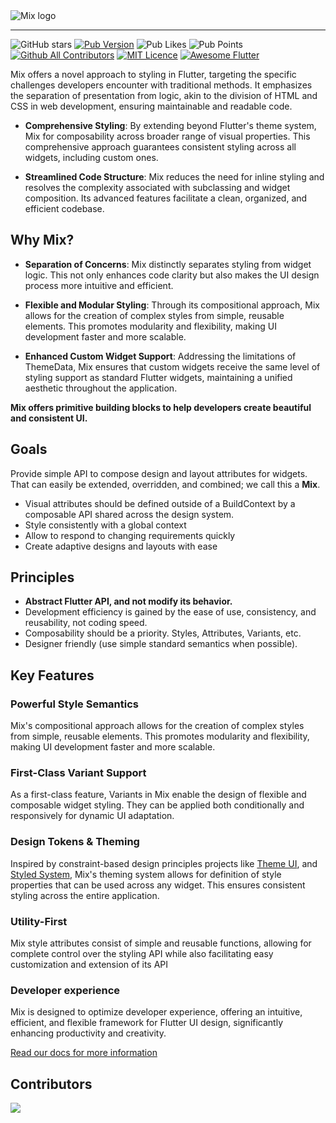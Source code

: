 <picture>
  <source media="(prefers-color-scheme: dark)" srcset="https://raw.githubusercontent.com/leoafarias/mix/main/assets/dark.svg">
  <img alt="Mix logo" src="https://raw.githubusercontent.com/leoafarias/mix/main/assets/light.svg">
</picture>

---

![GitHub stars](https://img.shields.io/github/stars/conceptadev/mix?style=for-the-badge&logo=GitHub&logoColor=black&labelColor=white&color=dddddd)
[![Pub Version](https://img.shields.io/pub/v/mix?label=version&style=for-the-badge)](https://pub.dev/packages/mix/changelog)
![Pub Likes](https://img.shields.io/pub/likes/mix?label=Pub%20Likes&style=for-the-badge)
![Pub Points](https://img.shields.io/pub/points/mix?label=Pub%20Points&style=for-the-badge) [![Github All Contributors](https://img.shields.io/github/all-contributors/leoafarias/mix?style=for-the-badge)](https://github.com/leoafarias/mix/graphs/contributors) [![MIT Licence](https://img.shields.io/github/license/leoafarias/mix?style=for-the-badge&longCache=true)](https://opensource.org/licenses/mit-license.php) [![Awesome Flutter](https://img.shields.io/badge/awesome-flutter-purple?longCache=true&style=for-the-badge)](https://github.com/Solido/awesome-flutter)

Mix offers a novel approach to styling in Flutter, targeting the specific challenges developers encounter with traditional methods. It emphasizes the separation of presentation from logic, akin to the division of HTML and CSS in web development, ensuring maintainable and readable code.

- **Comprehensive Styling**: By extending beyond Flutter's theme system, Mix for composability across broader range of visual properties. This comprehensive approach guarantees consistent styling across all widgets, including custom ones.

- **Streamlined Code Structure**: Mix reduces the need for inline styling and resolves the complexity associated with subclassing and widget composition. Its advanced features facilitate a clean, organized, and efficient codebase.

## Why Mix?

- **Separation of Concerns**: Mix distinctly separates styling from widget logic. This not only enhances code clarity but also makes the UI design process more intuitive and efficient.

- **Flexible and Modular Styling**: Through its compositional approach, Mix allows for the creation of complex styles from simple, reusable elements. This promotes modularity and flexibility, making UI development faster and more scalable.

- **Enhanced Custom Widget Support**: Addressing the limitations of ThemeData, Mix ensures that custom widgets receive the same level of styling support as standard Flutter widgets, maintaining a unified aesthetic throughout the application.

**Mix offers primitive building blocks to help developers create beautiful and consistent UI.**

## Goals

Provide simple API to compose design and layout attributes for widgets. That can easily be extended, overridden, and combined; we call this a **Mix**.

- Visual attributes should be defined outside of a BuildContext by a composable API shared across the design system.
- Style consistently with a global context
- Allow to respond to changing requirements quickly
- Create adaptive designs and layouts with ease

## Principles

- **Abstract Flutter API, and not modify its behavior.**
- Development efficiency is gained by the ease of use, consistency, and reusability, not coding speed.
- Composability should be a priority. Styles, Attributes, Variants, etc.
- Designer friendly (use simple standard semantics when possible).

## Key Features

### Powerful Style Semantics

Mix's compositional approach allows for the creation of complex styles from simple, reusable elements. This promotes modularity and flexibility, making UI development faster and more scalable.

### First-Class Variant Support

As a first-class feature, Variants in Mix enable the design of flexible and composable widget styling. They can be applied both conditionally and responsively for dynamic UI adaptation.

### Design Tokens & Theming

Inspired by constraint-based design principles projects like [Theme UI](https://theme-ui.com/), and [Styled System](https://github.com/styled-system/styled-system), Mix's theming system allows for definition of style properties that can be used across any widget. This ensures consistent styling across the entire application.

### Utility-First

Mix style attributes consist of simple and reusable functions, allowing for complete control over the styling API while also facilitating easy customization and extension of its API

### Developer experience

Mix is designed to optimize developer experience, offering an intuitive, efficient, and flexible framework for Flutter UI design, significantly enhancing productivity and creativity.

[Read our docs for more information](https://www.fluttermix.com)

## Contributors

<a href="https://github.com/conceptadev/mix/graphs/contributors">
  <img src="https://contrib.rocks/image?repo=conceptadev/mix" />
</a>
